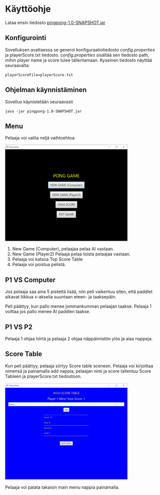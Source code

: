 # Käyttöohje

Lataa ensin tiedosto [pingpong-1.0-SNAPSHOT.jar](https://github.com/Sinecos/ot-harjoitustyo/releases/tag/viikko5)

## Konfigurointi

Sovelluksen avattaessa se generoi konfiguraatiotiedosto _config.properties_ ja playerScore.txt tiedosto. _config.properties_ sisältää sen tiedosto path, mihin player name ja score tulee tallentamaan. Kyseinen tiedosto näyttää seuraavalta:

```
playerScoreFile=playerScore.txt
```

## Ohjelman käynnistäminen

Sovellus käynistetään seuraavasti

```
java -jar pingpong-1.0-SNAPSHOT.jar
```

## Menu

Pelaaja voi valita neljä vaihtoehtoa:

<img src="https://github.com/Sinecos/ot-harjoitustyo/blob/master/pingpong/dokumentaatio/kuvat/menu.png" width="400">

1. New Game (Computer), pelaajaa pelaa AI vastaan. 
2. New Game (Player2) Pelaaja pelaa toista pelaajaa vastaan.
3. Pelaaja voi katsoa Top Score Table
4. Pelaaja voi poistua pelistä.

## P1 VS Computer

Jos pelaaja saa aina 5 pistettä lisää, niin peli vaikentuu siten, että paddlet alkavat liikkua x-akselia suuntaan eteen- ja taaksepäin.

Peli päättyy, kun pallo menee jommankumman pelaajan taakse. Pelaaja 1 voittaa jos pallo menee AI paddlen taakse.

## P1 VS P2

Pelaaja 1 ohjaa hiirtä ja pelaaja 2 ohjaa näppäimistön ylös ja alas nappeja.

## Score Table

Kun peli päättyy, pelaaja siirtyy Score table sceneen. Pelaaja voi kirjoittaa nimensä ja painamalla add nappia, pelaajan nimi ja score tallentuu Score Tableen ja playerScore.txt tiedostoon.

<img src="https://github.com/Sinecos/ot-harjoitustyo/blob/master/pingpong/dokumentaatio/kuvat/score.png" width="400">

Pelaaja voi palata takaisin main menu nappia painamalla.
